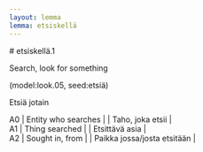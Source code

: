 ```yaml
---
layout: lemma
lemma: etsiskellä
---
```


<div class="sense">
# <span class="sensename">etsiskellä.1</span>

<span class="description">Search, look for something</span>

(model:look.05, seed:etsiä)

<span class="description">Etsiä jotain</span>

A0 | Entity who searches |   | Taho, joka etsii |  
A1 | Thing searched |   | Etsittävä asia |  
A2 | Sought in, from |   | Paikka jossa/josta etsitään |  

</div>

